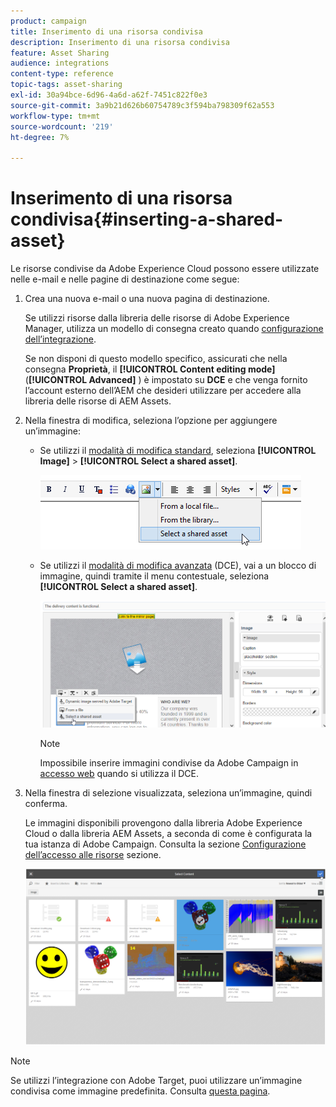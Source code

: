 ```yaml
---
product: campaign
title: Inserimento di una risorsa condivisa
description: Inserimento di una risorsa condivisa
feature: Asset Sharing
audience: integrations
content-type: reference
topic-tags: asset-sharing
exl-id: 30a94bce-6d96-4a6d-a62f-7451c822f0e3
source-git-commit: 3a9b21d626b60754789c3f594ba798309f62a553
workflow-type: tm+mt
source-wordcount: '219'
ht-degree: 7%

---
```


# Inserimento di una risorsa condivisa{#inserting-a-shared-asset}

Le risorse condivise da Adobe Experience Cloud possono essere utilizzate nelle e-mail e nelle pagine di destinazione come segue:

1. Crea una nuova e-mail o una nuova pagina di destinazione.

   Se utilizzi risorse dalla libreria delle risorse di Adobe Experience Manager, utilizza un modello di consegna creato quando [configurazione dell’integrazione](../../integrations/using/configuring-access-to-assets.md#integrating-with-aem-assets).

   Se non disponi di questo modello specifico, assicurati che nella consegna **Proprietà**, il **[!UICONTROL Content editing mode]** (**[!UICONTROL Advanced]** ) è impostato su **DCE** e che venga fornito l’account esterno dell’AEM che desideri utilizzare per accedere alla libreria delle risorse di AEM Assets.

1. Nella finestra di modifica, seleziona l’opzione per aggiungere un’immagine:

   * Se utilizzi il [modalità di modifica standard](../../delivery/using/defining-the-email-content.md#adding-images), seleziona **[!UICONTROL Image]** > **[!UICONTROL Select a shared asset]**.

     ![](assets/dam_insert_image_standard.png)

   * Se utilizzi il [modalità di modifica avanzata](../../web/using/about-campaign-html-editor.md) (DCE), vai a un blocco di immagine, quindi tramite il menu contestuale, seleziona **[!UICONTROL Select a shared asset]**.

     ![](assets/dam_insert_image_dce.png)

     >[!NOTE]
     >
     >Impossibile inserire immagini condivise da Adobe Campaign in [accesso web](../../platform/using/adobe-campaign-workspace.md#console-and-web-access) quando si utilizza il DCE.

1. Nella finestra di selezione visualizzata, seleziona un’immagine, quindi conferma.

   Le immagini disponibili provengono dalla libreria Adobe Experience Cloud o dalla libreria AEM Assets, a seconda di come è configurata la tua istanza di Adobe Campaign. Consulta la sezione [Configurazione dell’accesso alle risorse](../../integrations/using/configuring-access-to-assets.md) sezione.

   ![](assets/dam_shared_image_selection.png)

>[!NOTE]
>
>Se utilizzi l’integrazione con Adobe Target, puoi utilizzare un’immagine condivisa come immagine predefinita. Consulta [questa pagina](../../integrations/using/integrating-with-adobe-target.md).
